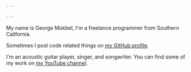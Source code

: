 ```yaml
---

---
```


My name is George Mokbel, I'm a freelance programmer from Southern California.  

Sometimes I post code related things on [my GitHub profile](https://github.com/1gm).  

I'm an acoustic guitar player, singer, and songwriter. You can find some of my work on [my YouTube channel](https://youtube.com/GeorgeGoesAcoustic).

